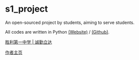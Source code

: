 # s1_project
An open-sourced project by students, aiming to serve students.

All codes are written in Python [(Website)](https://www.python.org) / [(Github)](https://github.com/python/cpython).

[胜利第一中学 | 诚勤立达](http://www.sldyzx.cn)

[作者主页](https://space.bilibili.com/510906441)

